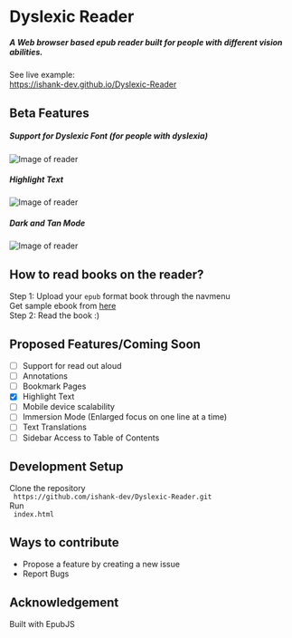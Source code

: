 # Dyslexic Reader
##### A Web browser based epub reader built for people with different vision abilities.
See live example:<br>
https://ishank-dev.github.io/Dyslexic-Reader<br>
## Beta Features
##### Support for Dyslexic Font (for people with dyslexia)
![Image of reader](https://github.com/ishank-dev/epub-reader/blob/master/docs/1.png)
##### Highlight Text
![Image of reader](https://github.com/ishank-dev/epub-reader/blob/master/docs/3.png)
##### Dark and Tan Mode
![Image of reader](https://github.com/ishank-dev/epub-reader/blob/master/docs/4.png)

## How to read books on the reader?
Step 1: Upload your ``epub`` format book through the navmenu<br>
Get sample ebook from [here](https://www.gutenberg.org/ebooks/1342.epub.noimages?session_id=ce612f3267d1f8574d03b4ba89b783d578118854)<br>
Step 2: Read the book :)

## Proposed Features/Coming Soon
- [ ] Support for read out aloud
- [ ] Annotations
- [ ] Bookmark Pages
- [x] Highlight Text
- [ ] Mobile device scalability
- [ ] Immersion Mode (Enlarged focus on one line at a time) 
- [ ] Text Translations
- [ ] Sidebar Access to Table of Contents

## Development Setup
Clone the repository<br>
`` https://github.com/ishank-dev/Dyslexic-Reader.git``<br>
Run <br>
`` index.html``

## Ways to contribute
- Propose a feature by creating a new issue
- Report Bugs
## Acknowledgement 
Built with EpubJS




